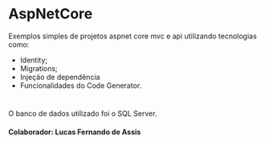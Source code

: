 # AspNetCore
Exemplos simples de projetos aspnet core mvc e
api utilizando tecnologias como: 
* Identity; 
* Migrations;
* Injeção de dependência 
* Funcionalidades do Code Generator.
#
O banco de dados utilizado foi o SQL Server.
#### Colaborador: Lucas Fernando de Assis